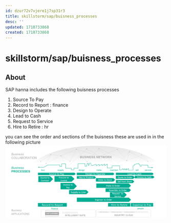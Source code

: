 ```yaml
---
id: dzur72v7vjere1j7sp31r3
title: skillstorm/sap/buisness_processes
desc: ''
updated: 1718733868
created: 1718733868
---
```

# skillstorm/sap/buisness_processes

## About

SAP hanna includes the following buisness processes

1. Source To Pay
2. Record to Report : finance
3. Design to Operate
4. Lead to Cash
5. Request to Service
6. Hire to Retire : hr

you can see the order and sections of the buisness these are used in in the following picture
![buisnessProcess](./assets/images/BusinessProcessDetails_Image.png)
